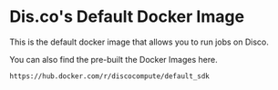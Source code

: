 # Dis.co's Default Docker Image

This is the default docker image that allows you to run jobs on Disco. 


You can also find the pre-built the Docker Images here.
```
https://hub.docker.com/r/discocompute/default_sdk
```

